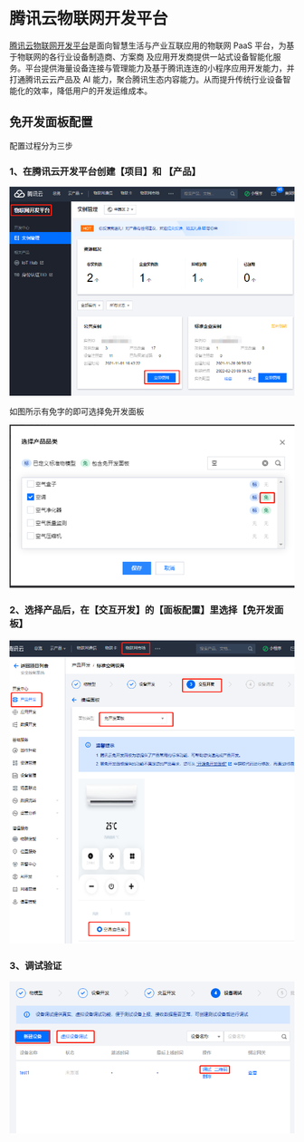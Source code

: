 # 腾讯云物联网开发平台

[腾讯云物联网开发平台](https://cloud.tencent.com/product/iotexplorer)是面向智慧生活与产业互联应用的物联网 PaaS 平台，为基于物联网的各行业设备制造商、方案商 及应用开发商提供一站式设备智能化服务。平台提供海量设备连接与管理能力及基于腾讯连连的小程序应用开发能力，并打通腾讯云云产品及 AI 能力，聚合腾讯生态内容能力。从而提升传统行业设备智能化的效率，降低用户的开发运维成本。

## 免开发面板配置

配置过程分为三步

### 1、在腾讯云开发平台创建【项目】和 【产品】

![创建项目](./introduct/iotexplorer.png)

如图所示有免字的即可选择免开发面板

![免开发面板](./introduct/explorer-select1.png)

### 2、选择产品后，在【交互开发】的【面板配置】里选择【免开发面板】

![免开发面板配置](./introduct/explorer-select2.png)


### 3、调试验证

![调试验证](./introduct/explorer-test.png)
